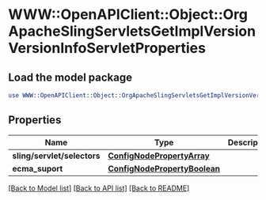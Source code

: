 # WWW::OpenAPIClient::Object::OrgApacheSlingServletsGetImplVersionVersionInfoServletProperties

## Load the model package
```perl
use WWW::OpenAPIClient::Object::OrgApacheSlingServletsGetImplVersionVersionInfoServletProperties;
```

## Properties
Name | Type | Description | Notes
------------ | ------------- | ------------- | -------------
**sling/servlet/selectors** | [**ConfigNodePropertyArray**](ConfigNodePropertyArray.md) |  | [optional] 
**ecma_suport** | [**ConfigNodePropertyBoolean**](ConfigNodePropertyBoolean.md) |  | [optional] 

[[Back to Model list]](../README.md#documentation-for-models) [[Back to API list]](../README.md#documentation-for-api-endpoints) [[Back to README]](../README.md)


